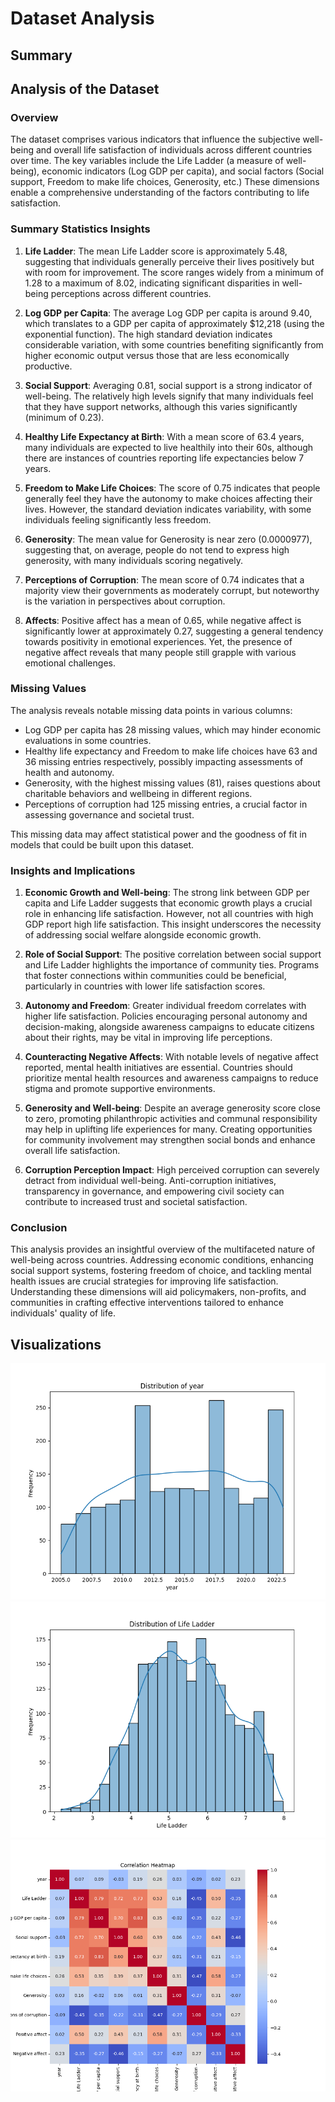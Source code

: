 # Dataset Analysis

## Summary
## Analysis of the Dataset

### Overview

The dataset comprises various indicators that influence the subjective well-being and overall life satisfaction of individuals across different countries over time. The key variables include the Life Ladder (a measure of well-being), economic indicators (Log GDP per capita), and social factors (Social support, Freedom to make life choices, Generosity, etc.) These dimensions enable a comprehensive understanding of the factors contributing to life satisfaction.

### Summary Statistics Insights

1. **Life Ladder**: The mean Life Ladder score is approximately 5.48, suggesting that individuals generally perceive their lives positively but with room for improvement. The score ranges widely from a minimum of 1.28 to a maximum of 8.02, indicating significant disparities in well-being perceptions across different countries.

2. **Log GDP per Capita**: The average Log GDP per capita is around 9.40, which translates to a GDP per capita of approximately $12,218 (using the exponential function). The high standard deviation indicates considerable variation, with some countries benefiting significantly from higher economic output versus those that are less economically productive.

3. **Social Support**: Averaging 0.81, social support is a strong indicator of well-being. The relatively high levels signify that many individuals feel that they have support networks, although this varies significantly (minimum of 0.23).

4. **Healthy Life Expectancy at Birth**: With a mean score of 63.4 years, many individuals are expected to live healthily into their 60s, although there are instances of countries reporting life expectancies below 7 years.

5. **Freedom to Make Life Choices**: The score of 0.75 indicates that people generally feel they have the autonomy to make choices affecting their lives. However, the standard deviation indicates variability, with some individuals feeling significantly less freedom.

6. **Generosity**: The mean value for Generosity is near zero (0.0000977), suggesting that, on average, people do not tend to express high generosity, with many individuals scoring negatively.

7. **Perceptions of Corruption**: The mean score of 0.74 indicates that a majority view their governments as moderately corrupt, but noteworthy is the variation in perspectives about corruption. 

8. **Affects**: Positive affect has a mean of 0.65, while negative affect is significantly lower at approximately 0.27, suggesting a general tendency towards positivity in emotional experiences. Yet, the presence of negative affect reveals that many people still grapple with various emotional challenges.

### Missing Values

The analysis reveals notable missing data points in various columns:
- Log GDP per capita has 28 missing values, which may hinder economic evaluations in some countries.
- Healthy life expectancy and Freedom to make life choices have 63 and 36 missing entries respectively, possibly impacting assessments of health and autonomy.
- Generosity, with the highest missing values (81), raises questions about charitable behaviors and wellbeing in different regions.
- Perceptions of corruption had 125 missing entries, a crucial factor in assessing governance and societal trust.

This missing data may affect statistical power and the goodness of fit in models that could be built upon this dataset.

### Insights and Implications

1. **Economic Growth and Well-being**: The strong link between GDP per capita and Life Ladder suggests that economic growth plays a crucial role in enhancing life satisfaction. However, not all countries with high GDP report high life satisfaction. This insight underscores the necessity of addressing social welfare alongside economic growth.

2. **Role of Social Support**: The positive correlation between social support and Life Ladder highlights the importance of community ties. Programs that foster connections within communities could be beneficial, particularly in countries with lower life satisfaction scores.

3. **Autonomy and Freedom**: Greater individual freedom correlates with higher life satisfaction. Policies encouraging personal autonomy and decision-making, alongside awareness campaigns to educate citizens about their rights, may be vital in improving life perceptions.

4. **Counteracting Negative Affects**: With notable levels of negative affect reported, mental health initiatives are essential. Countries should prioritize mental health resources and awareness campaigns to reduce stigma and promote supportive environments.

5. **Generosity and Well-being**: Despite an average generosity score close to zero, promoting philanthropic activities and communal responsibility may help in uplifting life experiences for many. Creating opportunities for community involvement may strengthen social bonds and enhance overall life satisfaction.

6. **Corruption Perception Impact**: High perceived corruption can severely detract from individual well-being. Anti-corruption initiatives, transparency in governance, and empowering civil society can contribute to increased trust and societal satisfaction.

### Conclusion

This analysis provides an insightful overview of the multifaceted nature of well-being across countries. Addressing economic conditions, enhancing social support systems, fostering freedom of choice, and tackling mental health issues are crucial strategies for improving life satisfaction. Understanding these dimensions will aid policymakers, non-profits, and communities in crafting effective interventions tailored to enhance individuals' quality of life.

## Visualizations
![Distribution of year](year_distribution.png)
![Distribution of Life Ladder](Life_Ladder_distribution.png)
![Correlation Heatmap](correlation_heatmap.png)
